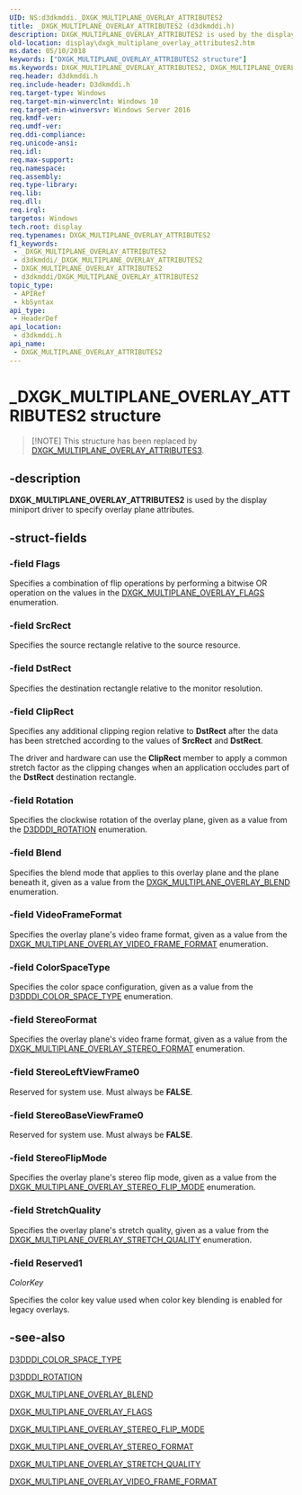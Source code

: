 ```yaml
---
UID: NS:d3dkmddi._DXGK_MULTIPLANE_OVERLAY_ATTRIBUTES2
title: _DXGK_MULTIPLANE_OVERLAY_ATTRIBUTES2 (d3dkmddi.h)
description: DXGK_MULTIPLANE_OVERLAY_ATTRIBUTES2 is used by the display miniport driver to specify overlay plane attributes.
old-location: display\dxgk_multiplane_overlay_attributes2.htm
ms.date: 05/10/2018
keywords: ["DXGK_MULTIPLANE_OVERLAY_ATTRIBUTES2 structure"]
ms.keywords: DXGK_MULTIPLANE_OVERLAY_ATTRIBUTES2, DXGK_MULTIPLANE_OVERLAY_ATTRIBUTES2 structure [Display Devices], _DXGK_MULTIPLANE_OVERLAY_ATTRIBUTES2, d3dkmddi/DXGK_MULTIPLANE_OVERLAY_ATTRIBUTES2, display.dxgk_multiplane_overlay_attributes2
req.header: d3dkmddi.h
req.include-header: D3dkmddi.h
req.target-type: Windows
req.target-min-winverclnt: Windows 10
req.target-min-winversvr: Windows Server 2016
req.kmdf-ver: 
req.umdf-ver: 
req.ddi-compliance: 
req.unicode-ansi: 
req.idl: 
req.max-support: 
req.namespace: 
req.assembly: 
req.type-library: 
req.lib: 
req.dll: 
req.irql: 
targetos: Windows
tech.root: display
req.typenames: DXGK_MULTIPLANE_OVERLAY_ATTRIBUTES2
f1_keywords:
 - _DXGK_MULTIPLANE_OVERLAY_ATTRIBUTES2
 - d3dkmddi/_DXGK_MULTIPLANE_OVERLAY_ATTRIBUTES2
 - DXGK_MULTIPLANE_OVERLAY_ATTRIBUTES2
 - d3dkmddi/DXGK_MULTIPLANE_OVERLAY_ATTRIBUTES2
topic_type:
 - APIRef
 - kbSyntax
api_type:
 - HeaderDef
api_location:
 - d3dkmddi.h
api_name:
 - DXGK_MULTIPLANE_OVERLAY_ATTRIBUTES2
---
```


# _DXGK_MULTIPLANE_OVERLAY_ATTRIBUTES2 structure

> [!NOTE] This structure has been replaced by [DXGK_MULTIPLANE_OVERLAY_ATTRIBUTES3](ns-d3dkmddi-_dxgk_multiplane_overlay_attributes3.md).


## -description

<b>DXGK_MULTIPLANE_OVERLAY_ATTRIBUTES2</b> is used by the display miniport driver to specify overlay plane attributes.

## -struct-fields

### -field Flags

Specifies a combination of flip operations by performing a bitwise OR operation on the values in the <a href="/windows-hardware/drivers/ddi/d3dkmddi/ns-d3dkmddi-_dxgk_multiplane_overlay_flags">DXGK_MULTIPLANE_OVERLAY_FLAGS</a> enumeration.

### -field SrcRect

Specifies the source rectangle relative to the source resource.

### -field DstRect

Specifies the destination rectangle relative to the monitor resolution.

### -field ClipRect

Specifies any additional clipping region relative to <b>DstRect</b> 
                                                            after the data has been stretched according to the values of <b>SrcRect</b> and <b>DstRect</b>.

The driver and hardware can use the <b>ClipRect</b> member to apply a common stretch factor 
                                                            as the clipping changes when an application occludes part of the <b>DstRect</b> destination rectangle.

### -field Rotation

Specifies the clockwise rotation of the overlay plane, given as a value from the <a href="/windows-hardware/drivers/ddi/d3dukmdt/ne-d3dukmdt-_d3dddi_rotation">D3DDDI_ROTATION</a> enumeration.

### -field Blend

Specifies the blend mode that applies to this overlay plane and the plane beneath it, given as a value from the <a href="/windows-hardware/drivers/ddi/d3dkmddi/ns-d3dkmddi-_dxgk_multiplane_overlay_blend">DXGK_MULTIPLANE_OVERLAY_BLEND</a> enumeration.

### -field VideoFrameFormat

Specifies the overlay plane's video frame format, given as a value from the <a href="/windows-hardware/drivers/ddi/d3dkmddi/ne-d3dkmddi-_dxgk_multiplane_overlay_video_frame_format">DXGK_MULTIPLANE_OVERLAY_VIDEO_FRAME_FORMAT</a> enumeration.

### -field ColorSpaceType

Specifies the color space configuration, given as a value from the <a href="/windows-hardware/drivers/ddi/d3dukmdt/ne-d3dukmdt-d3dddi_color_space_type">D3DDDI_COLOR_SPACE_TYPE</a> enumeration.

### -field StereoFormat

Specifies the overlay plane's video frame format, given as a value from the <a href="/windows-hardware/drivers/ddi/d3dkmddi/ne-d3dkmddi-_dxgk_multiplane_overlay_stereo_format">DXGK_MULTIPLANE_OVERLAY_STEREO_FORMAT</a> enumeration.

### -field StereoLeftViewFrame0

Reserved for system use. Must always be <b>FALSE</b>.

### -field StereoBaseViewFrame0

Reserved for system use. Must always be <b>FALSE</b>.

### -field StereoFlipMode

Specifies the overlay plane's stereo flip mode, given as a value from the <a href="/windows-hardware/drivers/ddi/d3dkmddi/ne-d3dkmddi-_dxgk_multiplane_overlay_stereo_flip_mode">DXGK_MULTIPLANE_OVERLAY_STEREO_FLIP_MODE</a> enumeration.

### -field StretchQuality

Specifies the overlay plane's stretch quality, given as a value from the <a href="/windows-hardware/drivers/ddi/d3dkmddi/ne-d3dkmddi-_dxgk_multiplane_overlay_stretch_quality">DXGK_MULTIPLANE_OVERLAY_STRETCH_QUALITY</a> enumeration.

### -field Reserved1

*ColorKey*

Specifies the color key value used when color key blending is enabled for legacy overlays.

## -see-also

<a href="/windows-hardware/drivers/ddi/d3dukmdt/ne-d3dukmdt-d3dddi_color_space_type">D3DDDI_COLOR_SPACE_TYPE</a>



<a href="/windows-hardware/drivers/ddi/d3dukmdt/ne-d3dukmdt-_d3dddi_rotation">D3DDDI_ROTATION</a>



<a href="/windows-hardware/drivers/ddi/d3dkmddi/ns-d3dkmddi-_dxgk_multiplane_overlay_blend">DXGK_MULTIPLANE_OVERLAY_BLEND</a>



<a href="/windows-hardware/drivers/ddi/d3dkmddi/ns-d3dkmddi-_dxgk_multiplane_overlay_flags">DXGK_MULTIPLANE_OVERLAY_FLAGS</a>



<a href="/windows-hardware/drivers/ddi/d3dkmddi/ne-d3dkmddi-_dxgk_multiplane_overlay_stereo_flip_mode">DXGK_MULTIPLANE_OVERLAY_STEREO_FLIP_MODE</a>



<a href="/windows-hardware/drivers/ddi/d3dkmddi/ne-d3dkmddi-_dxgk_multiplane_overlay_stereo_format">DXGK_MULTIPLANE_OVERLAY_STEREO_FORMAT</a>



<a href="/windows-hardware/drivers/ddi/d3dkmddi/ne-d3dkmddi-_dxgk_multiplane_overlay_stretch_quality">DXGK_MULTIPLANE_OVERLAY_STRETCH_QUALITY</a>



<a href="/windows-hardware/drivers/ddi/d3dkmddi/ne-d3dkmddi-_dxgk_multiplane_overlay_video_frame_format">DXGK_MULTIPLANE_OVERLAY_VIDEO_FRAME_FORMAT</a>
